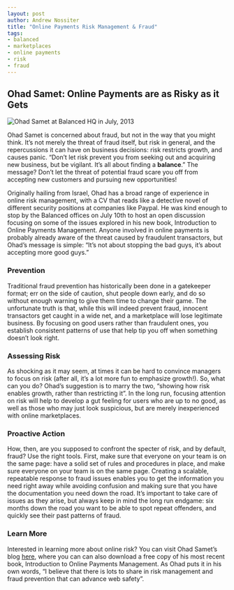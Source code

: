 ```yaml
---
layout: post
author: Andrew Nossiter
title: "Online Payments Risk Management & Fraud"
tags:
- balanced
- marketplaces
- online payments
- risk
- fraud
---
```


## Ohad Samet: Online Payments are as Risky as it Gets

![Ohad Samet at Balanced HQ in July, 2013](http://i.imgur.com/ZX68LvG.jpg "Ohad Samet at Balanced HQ in July, 2013")

Ohad Samet is concerned about fraud, but not in the way that you might think.  It’s not merely the threat of fraud itself, but risk in general, and the repercussions it can have on business decisions: risk restricts growth, and causes panic.  “Don’t let risk prevent you from seeking out and acquiring new business, but be vigilant.  It’s all about finding a __balance__.”  The message?  Don’t let the threat of potential fraud scare you off from accepting new customers and pursuing new opportunities!   
    
Originally hailing from Israel, Ohad has a broad range of experience in online risk management, with a CV that reads like a detective novel of different security positions at companies like Paypal.  He was kind enough to stop by the Balanced offices on July 10th to host an open discussion focusing on some of the issues explored in his new book, Introduction to Online Payments Management.  Anyone involved in online payments is probably already aware of the threat caused by fraudulent transactors, but Ohad’s message is simple: “It’s not about stopping the bad guys, it’s about accepting more good guys.”  

### Prevention

Traditional fraud prevention has historically been done in a gatekeeper format; err on the side of caution, shut people down early, and do so without enough warning to give them time to change their game.  The unfortunate truth is that, while this will indeed prevent fraud, innocent transactors get caught in a wide net, and a marketplace will lose legitimate business.  By focusing on good users rather than fraudulent ones, you establish consistent patterns of use that help tip you off when something doesn’t look right.

### Assessing Risk

As shocking as it may seem, at times it can be hard to convince managers to focus on risk (after all, it’s a lot more fun to emphasize growth!). So, what can you do?  Ohad’s suggestion is to marry the two, “showing how risk enables growth, rather than restricting it”.  In the long run, focusing attention on risk will help to develop a gut feeling for users who are up to no good, as well as those who may just look suspicious, but are merely inexperienced with online marketplaces.

### Proactive Action

How, then, are you supposed to confront the specter of risk, and by default, fraud?  Use the right tools.  First, make sure that everyone on your team is on the same page: have a solid set of rules and procedures in place, and make sure everyone on your team is on the same page.  Creating a scalable, repeatable response to fraud issues enables you to get the information you need right away while avoiding confusion and making sure that you have the documentation you need down the road.  It’s important to take care of issues as they arise, but always keep in mind the long run endgame: six months down the road you want to be able to spot repeat offenders, and quickly see their past patterns of fraud.  

### Learn More

Interested in learning more about online risk?  You can visit Ohad Samet’s blog [here](http://www.ohadsamet.com/introduction-to-online-payments-risk-management-an-oreilly-ebook/), where you can can also download a free copy of his most recent book, Introduction to Online Payments Management.  As Ohad puts it in his own words, “I believe that there is lots to share in risk management and fraud prevention that can advance web safety”.
